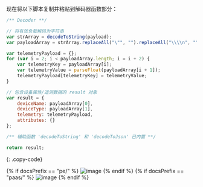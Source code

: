现在将以下脚本复制并粘贴到解码器函数部分：

```javascript
/** Decoder **/

// 将有效负载解码为字符串
var strArray = decodeToString(payload);
var payloadArray = strArray.replaceAll("\"", "").replaceAll("\\\\n", "").split(',');

var telemetryPayload = {};
for (var i = 2; i < payloadArray.length; i = i + 2) {
    var telemetryKey = payloadArray[i];
    var telemetryValue = parseFloat(payloadArray[i + 1]);
    telemetryPayload[telemetryKey] = telemetryValue;
}

// 包含设备属性/遥测数据的 result 对象
var result = {
    deviceName: payloadArray[0],
    deviceType: payloadArray[1],
    telemetry: telemetryPayload,
    attributes: {}
};

/** 辅助函数 'decodeToString' 和 'decodeToJson' 已内置 **/

return result;
```
{: .copy-code}

{% if docsPrefix == "pe/" %}
![image](/images/user-guide/integrations/tcp/tcp-create-uplink-converter-text-tbel-pe.png)
{% endif %}
{% if docsPrefix == "paas/" %}
![image](/images/user-guide/integrations/tcp/tcp-create-uplink-converter-text-tbel-paas.png)
{% endif %}